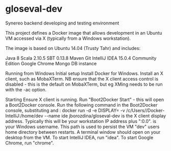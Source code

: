 # gloseval-dev
Synereo backend developing and testing environment

This project defines a Docker image that allows development in an Ubuntu VM accessed via X (typically from a Windows workstation).

The image is based on Ubuntu 14.04 (Trusty Tahr) and includes:

Java 8
Scala 2.10.5
SBT 0.13.8
Maven
Git
IntelliJ IDEA 15.0.4 Community Edition
Google Chrome
Mongo DB instance


Running from Windows
Initial setup
Install Docker for Windows.
Install an X client, such as MobaXTerm. NB ensure that the X client access control
is disabled - this is the default on MobaXTerm, but eg XMing needs to be run with the -ac option.

Starting
Ensure X client is running.
Run "Boot2Docker Start" - this will open a Boot2Docker console.
Run the following command in the Boot2Docker console, substituting <DISPLAY> and <USERNAME>:
docker run -d -e DISPLAY=<DISPLAY> -v /c/Users/<USERNAME>/Docker-IntelliJ:/home/dev --name ide jborozdina/gloseval-dev
<DISPLAY> is the X client display address. Typically this will be your workstation IP address plus ":0.0".
<USERNAME> is your Windows username. This path is used to persist the VM "dev" users home directory between
restarts.
A terminal window should open on your desktop from the VM. To start IntelliJ IDEA, run "idea". 
To start Google Chrome, run "chrome".